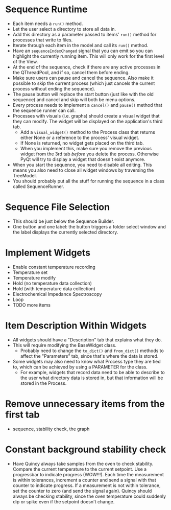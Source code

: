 # Sequence Runtime
- Each item needs a `run()` method.
- Let the user select a directory to store all data in.
- Add this directory as a parameter passed to items' `run()` method for processes that write to files.
- Iterate through each item in the model and call its `run()` method.
- Have an `sequenceIndexChanged` signal that you can emit so you can highlight the currently running item. This will only work for the first level of the View.
- At the end of the sequence, check if there are any active processes in the QThreadPool, and if so, cancel them before ending.
- Make sure users can pause and cancel the sequence. Also make it possible to skip the current process (which just cancels the current process without ending the sequence).
- The pause button will replace the start button (just like with the old sequence) and cancel and skip will both be menu options.
- Every process needs to implement a `cancel()` and `pause()` method that the sequence runner can call.
- Processes with visuals (i.e. graphs) should create a visual widget that they can modify. The widget will be displayed on the application's third tab.
    - Add a `visual_widget()` method to the Process class that returns either None or a reference to the process' visual widget.
    - If None is returned, no widget gets placed on the third tab.
    - When you implement this, make sure you remove the previous widget from the 3rd tab *before* you delete the process. Otherwise PyQt will try to display a widget that doesn't exist anymore.
- When you start the sequence, you need to disable all editing. This means you also need to close all widget windows by traversing the TreeModel.
- You should probably put all the stuff for running the sequence in a class called SequenceRunner.

# Sequence File Selection
- This should be just below the Sequence Builder.
- One button and one label: the button triggers a folder select window and the label displays the currently selected directory.

# Implement Widgets
- Enable constant temperature recording
- Temperature set
- Temperature modify
- Hold (no temperature data collection)
- Hold (with temperature data collection)
- Electrochemical Impedance Spectroscopy
- Loop
- TODO more items

# Item Description Within Widgets
- All widgets should have a "Description" tab that explains what they do.
- This will require modifying the BaseWidget class.
    - Probably need to change the `to_dict()` and `from_dict()` methods to affect the "Parameters" tab, since that's where the data is stored.
- Some widgets may also need to know what Process type they are tied to, which can be achieved by using a PARAMETER for the class.
    - For example, widgets that record data need to be able to describe to the user what directory data is stored in, but that information will be stored in the Process.

# Remove unnecessary items from the first tab
- sequence, stability check, the graph

# Constant background stability check
- Have Quincy always take samples from the oven to check stability. Compare the current temperature to the current setpoint. Use a progressbar to indicate progress (WOW!!!). Each time the measurement is within tolerances, increment a counter and send a signal with that counter to indicate progress. If a measurement is not within tolerance, set the counter to zero (and send the signal again). Quincy should always be checking stability, since the oven temperature could suddenly dip or spike even if the setpoint doesn't change.
